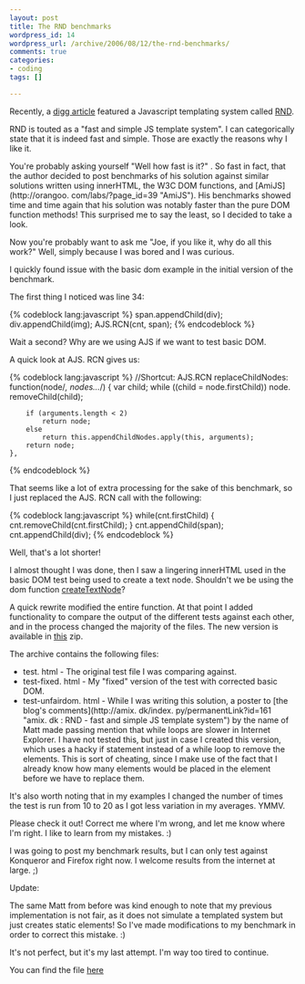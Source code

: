 ```yaml
--- 
layout: post
title: The RND benchmarks
wordpress_id: 14
wordpress_url: /archive/2006/08/12/the-rnd-benchmarks/
comments: true
categories: 
- coding
tags: []

---
```

Recently, a [digg article](http://www.digg.com/programming/JavaScript_templating_system_Display_HTML_blazingly_fast "JavaScript templating system - Display HTML blazingly fast") featured a Javascript templating system called [RND](http://amix.dk/index.py/permanentLink?id=161 "RND - fast and simple JS template system"). 

RND is touted as a "fast and simple JS template system". I can categorically state that it is indeed fast and simple. Those are exactly the reasons why I like it. 

You're probably asking yourself "Well how fast is it?" . So fast in fact, that the author decided to post benchmarks of his solution against similar solutions written using innerHTML, the W3C DOM functions, and [AmiJS](http://orangoo. com/labs/?page_id=39 "AmiJS"). His benchmarks showed time and time again that his solution was notably faster than the pure DOM function methods! This surprised me to say the least, so I decided to take a look.

<!--more-->

Now you're probably want to ask me "Joe, if you like it, why do all this work?" Well, simply because I was bored and I was curious. 

I quickly found issue with the basic dom example in the initial version of the benchmark. 

The first thing I noticed was line 34:

{% codeblock lang:javascript %}
    span.appendChild(div);
    div.appendChild(img);
    AJS.RCN(cnt, span); 
{% endcodeblock %}

Wait a second? Why are we using AJS if we want to test basic DOM. 

A quick look at AJS. RCN gives us:

{% codeblock lang:javascript %}
    //Shortcut: AJS.RCN
    replaceChildNodes: function(node/*, nodes...*/) {
        var child;
        while ((child = node.firstChild))
            node. removeChild(child);

        if (arguments.length < 2)
            return node;
        else
            return this.appendChildNodes.apply(this, arguments);
        return node;
    }, 
{% endcodeblock %}

That seems like a lot of extra processing for the sake of this benchmark, so I just replaced the AJS. RCN call with the following:

{% codeblock lang:javascript %}
    while(cnt.firstChild) {
        cnt.removeChild(cnt.firstChild);
    }
    cnt.appendChild(span);
    cnt.appendChild(div);
{% endcodeblock %}

Well, that's a lot shorter!

I almost thought I was done, then I saw a lingering innerHTML used in the basic DOM test being used to create a text node. Shouldn't we be using the dom function [createTextNode](http://www.quirksmode.org/dom/w3c_core.html#fourmethods "createTextNode()")?

A quick rewrite modified the entire function. At that point I added functionality to compare the output of the different tests against each other, and in the process changed the majority of the files. The new version is available in [this](/images/posts/2006/08/html_rnd_benchmark-updated.zip "benchmark-updated.zip") zip. 

The archive contains the following files:

- test. html - The original test file I was comparing against.
- test-fixed. html - My "fixed" version of the test with corrected basic DOM.
- test-unfairdom. html - While I was writing this solution, a poster to [the blog's comments](http://amix. dk/index. py/permanentLink?id=161 "amix. dk : RND - fast and simple JS template system") by the name of Matt made passing mention that while loops are slower in Internet Explorer. I have not tested this, but just in case I created this version, which uses a hacky if statement instead of a while loop to remove the elements. This is sort of cheating, since I make use of the fact that I already know how many elements would be placed in the element before we have to replace them.

It's also worth noting that in my examples I changed the number of times the test is run from 10 to 20 as I got less variation in my averages. YMMV. 

Please check it out! Correct me where I'm wrong, and let me know where I'm right. I like to learn from my mistakes. :)

I was going to post my benchmark results, but I can only test against Konqueror and Firefox right now. I welcome results from the internet at large. ;)

Update:

The same Matt from before was kind enough to note that my previous implementation is not fair, as it does not simulate a templated system but just creates static elements! So I've made modifications to my benchmark in order to correct this mistake. :)

It's not perfect, but it's my last attempt. I'm way too tired to continue. 

You can find the file [here](/images/posts/2006/08/html_rnd_benchmark-updated2.zip "html_rnd_benchmark-updated2.zip")
